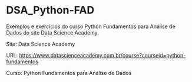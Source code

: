 # DSA_Python-FAD
Exemplos e exercícios do curso Python Fundamentos para Análise de Dados do site Data Science Academy.

Site: Data Science Academy

URL: https://www.datascienceacademy.com.br/course?courseid=python-fundamentos

Curso: Python Fundamentos para Análise de Dados
